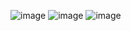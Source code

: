 ![image](https://github.com/karkir0003/ML-Specialization-Coursera/assets/54720987/c5143e44-0d8c-4abf-bfc8-8aa849b090a8)
![image](https://github.com/karkir0003/ML-Specialization-Coursera/assets/54720987/501ecd19-06a8-4a88-9a37-21a2eea322a2)
![image](https://github.com/karkir0003/ML-Specialization-Coursera/assets/54720987/02d961e6-5d37-4fd7-8908-9714f501e87c)
